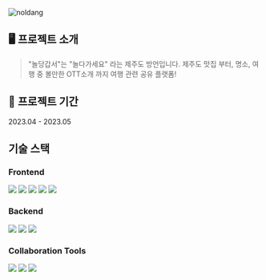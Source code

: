 ![noldang](https://github.com/aengdu/noldang/assets/68989001/6876c5dc-5204-4e67-889b-40f586041627)

🖥️ 프로젝트 소개
-----
> "놀당갑서"는 "놀다가세요" 라는 제주도 방언입니다. 제주도 맛집 부터, 명소, 여행 중 볼만한 OTT소개 까지 여행 관련 공유 플랫폼!

📆 프로젝트 기간
-----
2023.04 - 2023.05

기술 스택
-----
### Frontend
<img src="https://img.shields.io/badge/html5-E34F26?style=for-the-badge&logo=html5&logoColor=white"> <img src="https://img.shields.io/badge/css-1572B6?style=for-the-badge&logo=css3&logoColor=white"> <img src="https://img.shields.io/badge/javascript-F7DF1E?style=for-the-badge&logo=javascript&logoColor=black"> <img src="https://img.shields.io/badge/react-61DAFB?style=for-the-badge&logo=react&logoColor=black"> <img src="https://img.shields.io/badge/Axios-181717?style=for-the-badge&logo=Axios&logoColor=white">
### Backend
<img src="https://img.shields.io/badge/Java-007396?style=for-the-badge&logo=Java&logoColor=white"> <img src="https://img.shields.io/badge/Spring-6DB33F?style=for-the-badge&logo=Spring&logoColor=white"> <img src="https://img.shields.io/badge/Mysql-4479A1?style=for-the-badge&logo=Mysql&logoColor=white">

### Collaboration Tools
<img src="https://img.shields.io/badge/github-181717?style=for-the-badge&logo=github&logoColor=white"> <img src="https://img.shields.io/badge/git-F05032?style=for-the-badge&logo=git&logoColor=white"> <img src="https://img.shields.io/badge/discord-5865F2?style=for-the-badge&logo=discord&logoColor=white">

